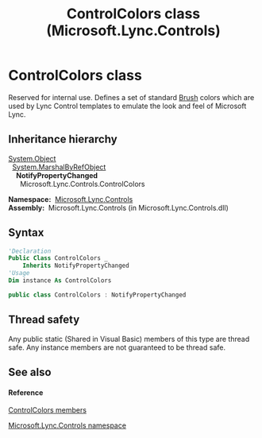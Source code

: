 ﻿---
title: ControlColors class (Microsoft.Lync.Controls)
TOCTitle: ControlColors class
ms:assetid: T:Microsoft.Lync.Controls.ControlColors_DI_3_UC_OCS14MrefLyncWPF
ms:mtpsurl: https://msdn.microsoft.com/en-us/library/microsoft.lync.controls.controlcolors_di_3_uc_ocs14mreflyncwpf(v=office.15)
ms:contentKeyID: 48597601
ms.date: 07/28/2014
mtps_version: v=office.15
f1_keywords:
- Microsoft.Lync.Controls.ControlColors
dev_langs:
- CSharp
- JScript
- VB
- other
---

# ControlColors class

Reserved for internal use. Defines a set of standard [Brush](http://msdn2.microsoft.com/en-us/library/ms634880) colors which are used by Lync Control templates to emulate the look and feel of Microsoft Lync.

## Inheritance hierarchy

[System.Object](http://msdn2.microsoft.com/en-us/library/e5kfa45b)  
  [System.MarshalByRefObject](http://msdn2.microsoft.com/en-us/library/w4302s1f)  
    **NotifyPropertyChanged**  
      Microsoft.Lync.Controls.ControlColors  

**Namespace:**  [Microsoft.Lync.Controls](microsoft-lync-controls-namespace_1.md)  
**Assembly:**  Microsoft.Lync.Controls (in Microsoft.Lync.Controls.dll)

## Syntax

``` vb
'Declaration
Public Class ControlColors _
    Inherits NotifyPropertyChanged
'Usage
Dim instance As ControlColors
```

``` csharp
public class ControlColors : NotifyPropertyChanged
```

## Thread safety

Any public static (Shared in Visual Basic) members of this type are thread safe. Any instance members are not guaranteed to be thread safe.

## See also

#### Reference

[ControlColors members](controlcolors-members-microsoft-lync-controls_1.md)

[Microsoft.Lync.Controls namespace](microsoft-lync-controls-namespace_1.md)

